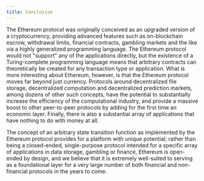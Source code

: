 ```yaml
---
title: Conclusion
---
```



The Ethereum protocol was originally conceived as an upgraded version of a cryptocurrency, 
providing advanced features such as on-blockchain escrow, withdrawal limits, financial contracts, 
gambling markets and the like via a highly generalized programming language. 
The Ethereum protocol would not "support" any of the applications directly, 
but the existence of a Turing-complete programming language means that arbitrary contracts can theoretically 
be created for any transaction type or application. What is more interesting about Ethereum, however, 
is that the Ethereum protocol moves far beyond just currency. Protocols around decentralized file storage, 
decentralized computation and decentralized prediction markets, among dozens of other such concepts, 
have the potential to substantially increase the efficiency of the computational industry, 
and provide a massive boost to other peer-to-peer protocols by adding for the first time an economic layer. 
Finally, there is also a substantial array of applications that have nothing to do with money at all.

The concept of an arbitrary state transition function as implemented by the Ethereum protocol provides for a platform with 
unique potential; rather than being a closed-ended, single-purpose protocol intended for a specific array of applications 
in data storage, gambling or finance, Ethereum is open-ended by design, and we believe that it is extremely well-suited to serving 
as a foundational layer for a very large number of both financial and non-financial protocols in the years to come.

